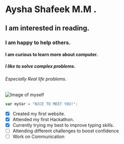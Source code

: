 # Aysha Shafeek M.M .
## I am interested in reading.
### I am happy to help others.
#### I am curious to learn more about computer.
##### I like to solve complex problems.
###### Especially Real life problems.
![Image of myself](https://files08.oaiusercontent.com/file-6E5op4yBsdXLVkrAn8ATk6?se=2025-04-28T15%3A56%3A24Z&sp=r&sv=2024-08-04&sr=b&rscc=max-age%3D299%2C%20immutable%2C%20private&rscd=attachment%3B%20filename%3Dmyself.jpg&sig=jxCjB0E90h3NvWenVsVB31LtiDVjW8a0Z6Qj7yNrbUs%3D)


``` javascript
var myVar = "NICE TO MEET YOU!";
```

- [x] Created my first website.
- [x] Attended my first Hackathon.
- [x] Currently trying my best to improve typing skills.
- [ ] Attending different challenges to boost confidence
- [ ] Work on Communication
